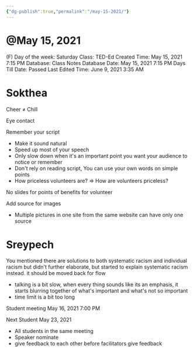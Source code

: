 ```yaml
---
{"dg-publish":true,"permalink":"/may-15-2021/"}
---
```


# @May 15, 2021

(F) Day of the week: Saturday
Class: TED-Ed
Created Time: May 15, 2021 7:15 PM
Database: Class Notes Database
Date: May 15, 2021 7:15 PM
Days Till Date: Passed
Last Edited Time: June 9, 2021 3:35 AM

# Sokthea

Cheer ≠ Chill

Eye contact

Remember your script

- Make it sound natural
- Speed up most of your speech
- Only slow down when it's an important point you want your audience to notice or remember
- Don't rely on reading script, You can use your own words on simple points
- How priceless volunteers are? ⇒ How are volunteers priceless?

No slides for points of benefits for volunteer

Add source for images

- Multiple pictures in one site from the same website can have only one source

# Sreypech

You mentioned there are solutions to both systematic racism and individual racism but didn't further elaborate, but started to explain systematic racism instead. it should be moved back for flow

- talking is a bit slow, when every thing sounds like its an emphasis, it starts blurring together of what's important and what's not so important
- time limit is a bit too long

Student meeting May 16, 2021 7:00 PM 

Next Student May 23, 2021 

- All students in the same meeting
- Speaker nominate
- give feedback to each other before facilitators give feedback